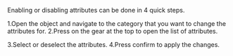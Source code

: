 Enabling or disabling attributes can be done in 4 quick steps.

1.Open the object and navigate to the category that you want to change the attributes for.
2.Press on the gear at the top to open the list of attributes.

3.Select or deselect the attributes.
4.Press confirm to apply the changes.
